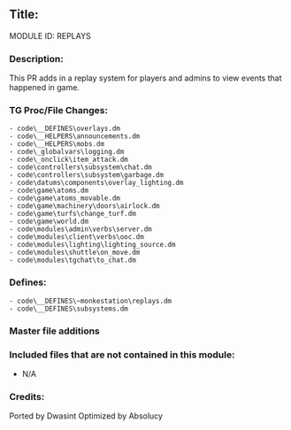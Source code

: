 ## Title: <!--Title of your addition-->

<!-- uppercase, underscore_connected name of your module, that you use to mark files-->

MODULE ID: REPLAYS

### Description:

This PR adds in a replay system for players and admins to view events that happened in game.

<!-- Here, try to describe what your PR does, what features it provides and any other directly useful information -->

### TG Proc/File Changes:

<!-- If you had to edit, or append to any core procs in the process of making this PR, list them here. APPEND: Also, please include any files that you've changed. .DM files that is. -->

    - code\__DEFINES\overlays.dm
    - code\__HELPERS\announcements.dm
    - code\__HELPERS\mobs.dm
    - code\_globalvars\logging.dm
    - code\_onclick\item_attack.dm
    - code\controllers\subsystem\chat.dm
    - code\controllers\subsystem\garbage.dm
    - code\datums\components\overlay_lighting.dm
    - code\game\atoms.dm
    - code\game\atoms_movable.dm
    - code\game\machinery\doors\airlock.dm
    - code\game\turfs\change_turf.dm
    - code\game\world.dm
    - code\modules\admin\verbs\server.dm
    - code\modules\client\verbs\ooc.dm
    - code\modules\lighting\lighting_source.dm
    - code\modules\shuttle\on_move.dm
    - code\modules\tgchat\to_chat.dm

### Defines:

<!-- If you needed to add any defines, mention the files you added those defines in -->

    - code\__DEFINES\~monkestation\replays.dm
    - code\__DEFINES\subsystems.dm

### Master file additions

<!-- Any master file changes you've made to existing master files or if you've added a new master file. Please mark either as #NEW or #CHANGE -->

### Included files that are not contained in this module:

- N/A
<!-- Likewise, be it a non-modular file or a modular one that's not contained within the folder belonging to this specific module, it should be mentioned here -->

### Credits:

<!-- Here go the credits to you, dear coder, and in case of collaborative work or ports, credits to the
<!-- Orignal Coders -->

Ported by Dwasint
Optimized by Absolucy
